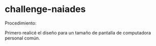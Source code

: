 # challenge-naiades

Procedimiento:

Primero realicé el diseño para un tamaño de pantalla de computadora personal común.
